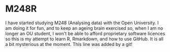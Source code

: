 # M248R
I have started studying M248 (Analysing data) with the Open University. I am doing it for fun, and to keep an ageing brain exercised so, when I am no longer an OU student, I won't be able to afford proprietary software licences so this is my attempt to learn R, Rmarkdown, and how to use GitHub.
It is all a bit mysterious at the moment.
This line was added by a git!
